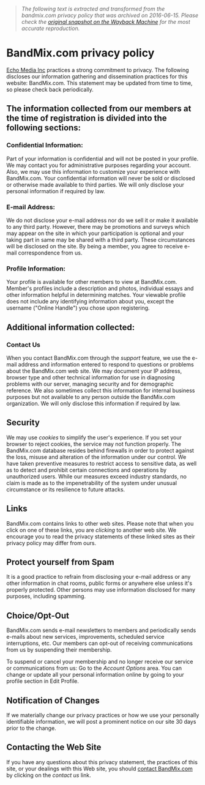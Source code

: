 > *The following text is extracted and transformed from the bandmix.com privacy policy that was archived on 2016-06-15. Please check the [original snapshot on the Wayback Machine](https://web.archive.org/web/20160615013941id_/http%3A//www.bandmix.com/support/privacy) for the most accurate reproduction.*

# BandMix.com privacy policy

[Echo Media Inc](http://www.echomedia.net/ "Echo Media Online Innovative Marketing and Business Development") practices a strong commitment to privacy. The following discloses our information gathering and dissemination practices for this website: BandMix.com. This statement may be updated from time to time, so please check back periodically. 

## The information collected from our members at the time of registration is divided into the following sections:

### Confidential Information:

Part of your information is confidential and will not be posted in your profile. We may contact you for administrative purposes regarding your account. Also, we may use this information to customize your experience with BandMix.com. Your confidential information will never be sold or disclosed or otherwise made available to third parties. We will only disclose your personal information if required by law. 

### E-mail Address:

We do not disclose your e-mail address nor do we sell it or make it available to any third party. However, there may be promotions and surveys which may appear on the site in which your participation is optional and your taking part in same may be shared with a third party. These circumstances will be disclosed on the site. By being a member, you agree to receive e-mail correspondence from us. 

### Profile Information:

Your profile is available for other members to view at BandMix.com. Member's profiles include a description and photos, individual essays and other information helpful in determining matches. Your viewable profile does not include any identifying information about you, except the username ("Online Handle") you chose upon registering. 

## Additional information collected:

### Contact Us

When you contact BandMix.com through the _support_ feature, we use the e-mail address and information entered to respond to questions or problems about the BandMix.com web site. We may document your IP address, browser type and other technical information for use in diagnosing problems with our server, managing security and for demographic reference. We also sometimes collect this information for internal business purposes but not available to any person outside the BandMix.com organization. We will only disclose this information if required by law. 

## Security

We may use _cookies_ to simplify the user's experience. If you set your browser to reject cookies, the service may not function properly. The BandMix.com database resides behind firewalls in order to protect against the loss, misuse and alteration of the information under our control. We have taken preventive measures to restrict access to sensitive data, as well as to detect and prohibit certain connections and operations by unauthorized users. While our measures exceed industry standards, no claim is made as to the impenetrability of the system under unusual circumstance or its resilience to future attacks. 

## Links

BandMix.com contains links to other web sites. Please note that when you click on one of these links, you are _clicking_ to another web site. We encourage you to read the privacy statements of these linked sites as their privacy policy may differ from ours. 

## Protect yourself from Spam

It is a good practice to refrain from disclosing your e-mail address or any other information in chat rooms, public forms or anywhere else unless it's properly protected. Other persons may use information disclosed for many purposes, including spamming. 

## Choice/Opt-Out

BandMix.com sends e-mail newsletters to members and periodically sends e-mails about new services, improvements, scheduled service interruptions, etc. Our members can opt-out of receiving communications from us by suspending their membership. 

To suspend or cancel your membership and no longer receive our service or communications from us: Go to the _Account Options_ area. You can change or update all your personal information online by going to your profile section in Edit Profile. 

## Notification of Changes

If we materially change our privacy practices or how we use your personally identifiable information, we will post a prominent notice on our site 30 days prior to the change. 

## Contacting the Web Site

If you have any questions about this privacy statement, the practices of this site, or your dealings with this Web site, you should [contact BandMix.com](https://web.archive.org/support/contact/) by clicking on the _contact us_ link. 
